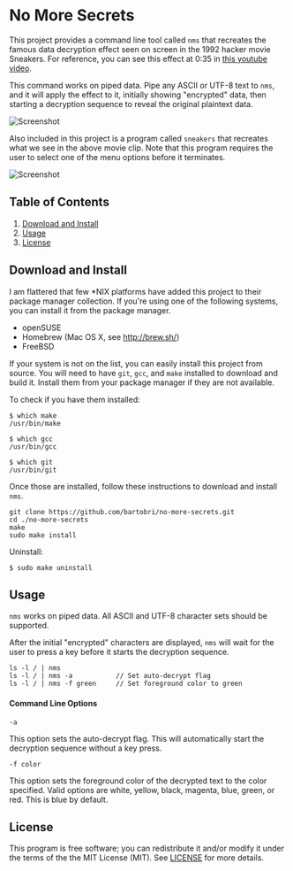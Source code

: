 No More Secrets
===============

This project provides a command line tool called `nms` that recreates the
famous data decryption effect seen on screen in the 1992 hacker movie Sneakers.
For reference, you can see this effect at 0:35 in [this youtube video](https://www.youtube.com/watch?v=F5bAa6gFvLs&t=35).

This command works on piped data. Pipe any ASCII or UTF-8 text to `nms`,
and it will apply the effect to it, initially showing "encrypted" data,
then starting a decryption sequence to reveal the original plaintext data.

![Screenshot](http://www.brianbarto.info/extern/images/nms/nms.gif)

Also included in this project is a program called `sneakers` that recreates
what we see in the above movie clip. Note that this program requires the
user to select one of the menu options before it terminates.

![Screenshot](http://www.brianbarto.info/extern/images/nms/sneakers.gif)

Table of Contents
-----------------

1. [Download and Install](#download-and-install)
2. [Usage](#usage)
3. [License](#license)

Download and Install
--------------------

I am flattered that few *NIX platforms have added this project to their
package manager collection. If you're using one of the following systems,
you can install it from the package manager.

* openSUSE
* Homebrew (Mac OS X, see http://brew.sh/)
* FreeBSD

If your system is not on the list, you can easily install this project from
source. You will need to have `git`, `gcc`, and `make` installed to download
and build it. Install them from your package manager if they are not available.

To check if you have them installed:

```
$ which make
/usr/bin/make

$ which gcc
/usr/bin/gcc

$ which git
/usr/bin/git
```

Once those are installed, follow these instructions to download and install `nms`.

```
git clone https://github.com/bartobri/no-more-secrets.git
cd ./no-more-secrets
make
sudo make install
```

Uninstall:

```
$ sudo make uninstall
```

Usage
-----

`nms` works on piped data. All ASCII and UTF-8 character sets should be
supported.

After the initial "encrypted" characters are displayed, `nms` will wait
for the user to press a key before it starts the decryption sequence.

```
ls -l / | nms
ls -l / | nms -a           // Set auto-decrypt flag
ls -l / | nms -f green     // Set foreground color to green
```

#### Command Line Options

`-a`

This option sets the auto-decrypt flag. This will automatically start the
decryption sequence without a key press.

`-f color`

This option sets the foreground color of the decrypted text to the color
specified. Valid options are white, yellow, black, magenta, blue, green,
or red. This is blue by default.

License
-------

This program is free software; you can redistribute it and/or modify it
under the terms of the the MIT License (MIT). See [LICENSE](LICENSE) for
more details.
